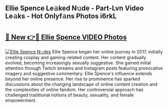 ## Ellie Spence Le𝚊ked N𝚞de - Part-Lvn Video Le𝚊ks - Hot Onlyf𝚊ns Photos i6rkL

# <h2><a href="http://ab30933.deff.icu/?id=Ellie+Spence">🔗 New 👉🔴 Ellie Spence VIDEO Photos</a></h2>

[![Ellie Spence N𝚞des](https://i.imgur.com/rIISA9y.gif)](http://ab30933.deff.icu/?id=Ellie+Spence)
Ellie Spence began her online journey in 2017, initially creating cosplay and gaming-related content. Her content gradually evolved, becoming increasingly sexually suggestive. She gained initial attention through Twitch streams and Instagram posts featuring provocative imagery and suggestive commentary. Ellie Spence's influence extends beyond her online presence. Her rise to prominence has sparked discussions about the changing landscape of online content creation and the complexities of online fandom. Her controversial approach has challenged traditional notions of beauty, sexuality, and female empowerment.
